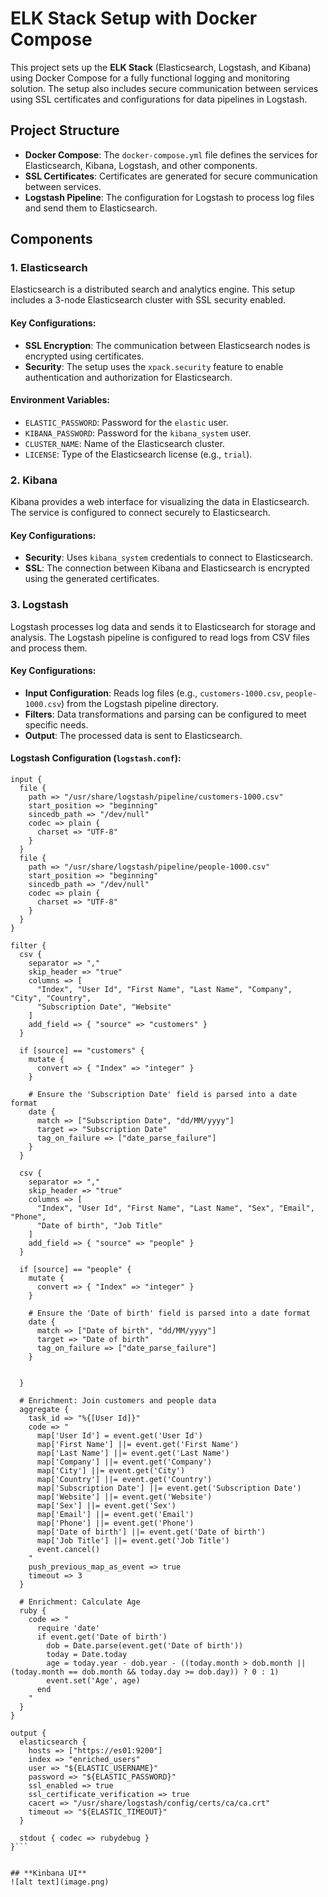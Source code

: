 # ELK Stack Setup with Docker Compose

This project sets up the **ELK Stack** (Elasticsearch, Logstash, and Kibana) using Docker Compose for a fully functional logging and monitoring solution. The setup also includes secure communication between services using SSL certificates and configurations for data pipelines in Logstash.

## Project Structure

- **Docker Compose**: The `docker-compose.yml` file defines the services for Elasticsearch, Kibana, Logstash, and other components.
- **SSL Certificates**: Certificates are generated for secure communication between services.
- **Logstash Pipeline**: The configuration for Logstash to process log files and send them to Elasticsearch.

## Components

### 1. **Elasticsearch**
Elasticsearch is a distributed search and analytics engine. This setup includes a 3-node Elasticsearch cluster with SSL security enabled.

#### Key Configurations:
- **SSL Encryption**: The communication between Elasticsearch nodes is encrypted using certificates.
- **Security**: The setup uses the `xpack.security` feature to enable authentication and authorization for Elasticsearch.

#### Environment Variables:
- `ELASTIC_PASSWORD`: Password for the `elastic` user.
- `KIBANA_PASSWORD`: Password for the `kibana_system` user.
- `CLUSTER_NAME`: Name of the Elasticsearch cluster.
- `LICENSE`: Type of the Elasticsearch license (e.g., `trial`).

### 2. **Kibana**
Kibana provides a web interface for visualizing the data in Elasticsearch. The service is configured to connect securely to Elasticsearch.

#### Key Configurations:
- **Security**: Uses `kibana_system` credentials to connect to Elasticsearch.
- **SSL**: The connection between Kibana and Elasticsearch is encrypted using the generated certificates.

### 3. **Logstash**
Logstash processes log data and sends it to Elasticsearch for storage and analysis. The Logstash pipeline is configured to read logs from CSV files and process them.

#### Key Configurations:
- **Input Configuration**: Reads log files (e.g., `customers-1000.csv`, `people-1000.csv`) from the Logstash pipeline directory.
- **Filters**: Data transformations and parsing can be configured to meet specific needs.
- **Output**: The processed data is sent to Elasticsearch.

#### Logstash Configuration (`logstash.conf`):
```plaintext
input {
  file {
    path => "/usr/share/logstash/pipeline/customers-1000.csv"
    start_position => "beginning"
    sincedb_path => "/dev/null"
    codec => plain {
      charset => "UTF-8"
    }
  }
  file {
    path => "/usr/share/logstash/pipeline/people-1000.csv"
    start_position => "beginning"
    sincedb_path => "/dev/null"
    codec => plain {
      charset => "UTF-8"
    }
  }
}

filter {
  csv {
    separator => ","
    skip_header => "true"
    columns => [
      "Index", "User Id", "First Name", "Last Name", "Company", "City", "Country", 
      "Subscription Date", "Website"
    ]
    add_field => { "source" => "customers" }
  }
  
  if [source] == "customers" {
    mutate {
      convert => { "Index" => "integer" }
    }
    
    # Ensure the 'Subscription Date' field is parsed into a date format
    date {
      match => ["Subscription Date", "dd/MM/yyyy"]
      target => "Subscription Date"
      tag_on_failure => ["date_parse_failure"]
    }
  }

  csv {
    separator => ","
    skip_header => "true"
    columns => [
      "Index", "User Id", "First Name", "Last Name", "Sex", "Email", "Phone", 
      "Date of birth", "Job Title"
    ]
    add_field => { "source" => "people" }
  }
  
  if [source] == "people" {
    mutate {
      convert => { "Index" => "integer" }
    }
    
    # Ensure the 'Date of birth' field is parsed into a date format
    date {
      match => ["Date of birth", "dd/MM/yyyy"]
      target => "Date of birth"
      tag_on_failure => ["date_parse_failure"]
    }

    
  }

  # Enrichment: Join customers and people data
  aggregate {
    task_id => "%{[User Id]}"
    code => "
      map['User Id'] = event.get('User Id')
      map['First Name'] ||= event.get('First Name')
      map['Last Name'] ||= event.get('Last Name')
      map['Company'] ||= event.get('Company')
      map['City'] ||= event.get('City')
      map['Country'] ||= event.get('Country')
      map['Subscription Date'] ||= event.get('Subscription Date')
      map['Website'] ||= event.get('Website')
      map['Sex'] ||= event.get('Sex')
      map['Email'] ||= event.get('Email')
      map['Phone'] ||= event.get('Phone')
      map['Date of birth'] ||= event.get('Date of birth')
      map['Job Title'] ||= event.get('Job Title')
      event.cancel()
    "
    push_previous_map_as_event => true
    timeout => 3
  }

  # Enrichment: Calculate Age
  ruby {
    code => "
      require 'date'
      if event.get('Date of birth')
        dob = Date.parse(event.get('Date of birth'))
        today = Date.today
        age = today.year - dob.year - ((today.month > dob.month || (today.month == dob.month && today.day >= dob.day)) ? 0 : 1)
        event.set('Age', age)
      end
    "
  }
}

output {
  elasticsearch {
    hosts => ["https://es01:9200"]
    index => "enriched_users"
    user => "${ELASTIC_USERNAME}"
    password => "${ELASTIC_PASSWORD}"
    ssl_enabled => true
    ssl_certificate_verification => true
    cacert => "/usr/share/logstash/config/certs/ca/ca.crt"
    timeout => "${ELASTIC_TIMEOUT}"
  }

  stdout { codec => rubydebug }
}```


## **Kinbana UI**
![alt text](image.png)